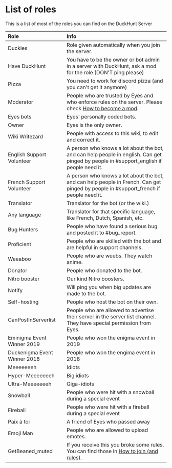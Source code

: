 # List of roles

This is a list of most of the roles you can find on the DuckHunt Server

| Role | Info |
| :--- | :--- |
| Duckies | Role given automatically when you join the server. |
| Have DuckHunt | You have to be the owner or bot admin in a server with DuckHunt, ask a mod for the role \(DON'T ping please\) |
| Pizza | You need to work for discord pizza \(and you can't get it anymore\) |
| Moderator | People who are trusted by Eyes and who enforce rules on the server. Please check [How to become a mod](how-to-become-a-mod.md). |
| Eyes bots | Eyes' personally coded bots. |
| Owner | Eyes is the only owner. |
| Wiki Writezard | People with access to this wiki, to edit and correct it. |
| English Support Volunteer | A person who knows a lot about the bot, and can help people in english. Can get pinged by people in \#support\_english if people need it. |
| French Support Volunteer | A person who knows a lot about the bot, and can help people in French. Can get pinged by people in \#support\_french if people need it. |
| Translator | Translator for the bot \(or the wiki.\) |
| Any language | Translator for that specific language, like French, Dutch, Spanish, etc. |
| Bug Hunters | People who have found a serious bug and posted it to \#bug\_report. |
| Proficient | People who are skilled with the bot and are helpful in support channels. |
| Weeaboo | People who are weebs. They watch anime. |
| Donator | People who donated to the bot. |
| Nitro booster | Our kind Nitro boosters. |
| Notify | Will ping you when big updates are made to the bot. |
| Self-hosting | People who host the bot on their own. |
| CanPostInServerlist | People who are allowed to advertise their server in the server list channel. They have special permission from Eyes. |
| Eminigma Event Winner 2019 | People who won the enigma event in 2019 |
| Duckenigma Event Winner 2018 | People who won the engima event in 2018 |
| Meeeeeeeh | Idiots |
| Hyper-Meeeeeeeh | Big idiots |
| Ultra-Meeeeeeeh | Giga-idiots |
| Snowball | People who were hit with a snowball during a special event |
| Fireball | People who were hit with a fireball during a special event |
| Paix à toi | A friend of Eyes who passed away |
| Emoji Man | People who are allowed to upload emotes. |
| GetBeaned\_muted | If you receive this you broke some rules. You can find those in [How to join \(and rules\)](how-to-join.md). |

